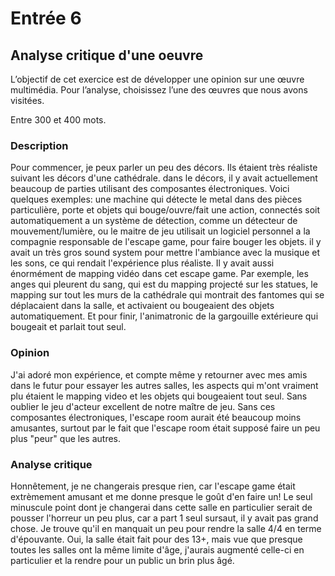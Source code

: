 # Entrée 6
## Analyse critique d'une oeuvre

L’objectif de cet exercice est de développer une opinion sur une œuvre multimédia. Pour l’analyse, choisissez l’une des œuvres que nous avons visitées. 

Entre 300 et 400 mots. 

### Description
Pour commencer, je peux parler un peu des décors. Ils étaient très réaliste suivant les décors d'une cathédrale. dans le décors, il y avait actuellement beaucoup de parties utilisant des composantes électroniques. Voici quelques exemples: une machine qui détecte le metal dans des pièces particulière, porte et objets qui bouge/ouvre/fait une action, connectés soit automatiquement a un système de détection, comme un détecteur de mouvement/lumière, ou le maitre de jeu utilisait un logiciel personnel a la compagnie responsable de l'escape game, pour faire bouger les objets. il y avait un très gros sound system pour mettre l'ambiance avec la musique et les sons, ce qui rendait l'expérience plus réaliste. Il y avait aussi énormément de mapping vidéo dans cet escape game. Par exemple, les anges qui pleurent du sang, qui est du mapping projecté sur les statues, le mapping sur tout les murs de la cathédrale qui montrait des fantomes qui se déplacaient dans la salle, et activaient ou bougeaient des objets automatiquement. Et pour finir, l'animatronic de la gargouille extérieure qui bougeait et parlait tout seul.

### Opinion
J'ai adoré mon expérience, et compte même y retourner avec mes amis dans le futur pour essayer les autres salles, les aspects qui m'ont vraiment plu étaient le mapping video et les objets qui bougeaient tout seul. Sans oublier le jeu d'acteur excellent de notre maître de jeu. Sans ces composantes électroniques, l'escape room aurait été beaucoup moins amusantes, surtout par le fait que l'escape room était supposé faire un peu plus "peur" que les autres.

### Analyse critique
Honnêtement, je ne changerais presque rien, car l'escape game était extrèmement amusant et me donne presque le goût d'en faire un! Le seul minuscule point dont je changerai dans cette salle en particulier serait de pousser l'horreur un peu plus, car a part 1 seul sursaut, il y avait pas grand chose. Je trouve qu'il en manquait un peu pour rendre la salle 4/4 en terme d'épouvante. Oui, la salle était fait pour des 13+, mais vue que presque toutes les salles ont la même limite d'âge, j'aurais augmenté celle-ci en particulier et la rendre pour un public un brin plus âgé.
